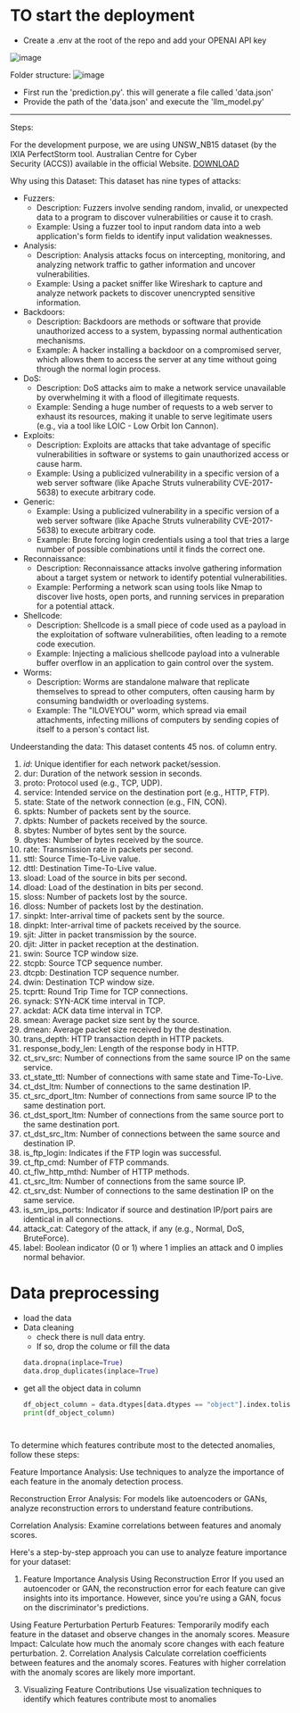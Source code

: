 # TO start the deployment
- Create a .env at the root of the repo and add your OPENAI API key

![image](https://github.com/user-attachments/assets/58157738-90a7-4cc9-9624-f1a85db13c1d)

Folder structure:
![image](https://github.com/user-attachments/assets/069d2bf3-24dc-4c06-92b7-89d5b8946abc)

- First run the 'prediction.py'. this will generate a file called 'data.json'
- Provide the path of the 'data.json' and execute the 'llm_model.py'

- -----------------------



Steps:

For the development purpose, we are using UNSW_NB15 dataset (by the IXIA PerfectStorm tool. Australian Centre for Cyber <br/>
Security (ACCS)) available in the official Website. [DOWNLOAD](https://unsw-my.sharepoint.com/:f:/g/personal/z5025758_ad_unsw_edu_au/EnuQZZn3XuNBjgfcUu4DIVMBLCHyoLHqOswirpOQifr1ag?e=gKWkLS)

Why using this Dataset:
This dataset has nine types of attacks: <br/> 
* Fuzzers:
  * Description: Fuzzers involve sending random, invalid, or unexpected data to a program to discover vulnerabilities or cause it to crash.
  * Example: Using a fuzzer tool to input random data into a web application's form fields to identify input validation weaknesses.
* Analysis:
  * Description: Analysis attacks focus on intercepting, monitoring, and analyzing network traffic to gather information and uncover vulnerabilities.
  * Example: Using a packet sniffer like Wireshark to capture and analyze network packets to discover unencrypted sensitive information.
* Backdoors:
  * Description: Backdoors are methods or software that provide unauthorized access to a system, bypassing normal authentication mechanisms.
  * Example: A hacker installing a backdoor on a compromised server, which allows them to access the server at any time without going through the normal login process.
* DoS:
  * Description: DoS attacks aim to make a network service unavailable by overwhelming it with a flood of illegitimate requests.
  * Example: Sending a huge number of requests to a web server to exhaust its resources, making it unable to serve legitimate users (e.g., via a tool like LOIC - Low Orbit Ion Cannon).
* Exploits:
  * Description: Exploits are attacks that take advantage of specific vulnerabilities in software or systems to gain unauthorized access or cause harm.
  * Example: Using a publicized vulnerability in a specific version of a web server software (like Apache Struts vulnerability CVE-2017-5638) to execute arbitrary code.
* Generic:
  * Example: Using a publicized vulnerability in a specific version of a web server software (like Apache Struts vulnerability CVE-2017-5638) to execute arbitrary code.
  * Example: Brute forcing login credentials using a tool that tries a large number of possible combinations until it finds the correct one.
* Reconnaissance:
  * Description: Reconnaissance attacks involve gathering information about a target system or network to identify potential vulnerabilities.
  * Example: Performing a network scan using tools like Nmap to discover live hosts, open ports, and running services in preparation for a potential attack.
* Shellcode:
  * Description: Shellcode is a small piece of code used as a payload in the exploitation of software vulnerabilities, often leading to a remote code execution.
  * Example: Injecting a malicious shellcode payload into a vulnerable buffer overflow in an application to gain control over the system.
* Worms:
  * Description: Worms are standalone malware that replicate themselves to spread to other computers, often causing harm by consuming bandwidth or overloading systems.
  * Example: The "ILOVEYOU" worm, which spread via email attachments, infecting millions of computers by sending copies of itself to a person's contact list.


Undeerstanding the data:
This dataset contents 45 nos. of column entry.
1. *id*: Unique identifier for each network packet/session.
2. dur: Duration of the network session in seconds.
3. proto: Protocol used (e.g., TCP, UDP).
4. service: Intended service on the destination port (e.g., HTTP, FTP).
5. state: State of the network connection (e.g., FIN, CON).
6. spkts: Number of packets sent by the source.
7. dpkts: Number of packets received by the source.
8. sbytes: Number of bytes sent by the source.
9. dbytes: Number of bytes received by the source.
10. rate: Transmission rate in packets per second.
11. sttl: Source Time-To-Live value.
12. dttl: Destination Time-To-Live value.
13. sload: Load of the source in bits per second.
14. dload: Load of the destination in bits per second.
15. sloss: Number of packets lost by the source.
16. dloss: Number of packets lost by the destination.
17. sinpkt: Inter-arrival time of packets sent by the source.
18. dinpkt: Inter-arrival time of packets received by the source.
19. sjit: Jitter in packet transmission by the source.
20. djit: Jitter in packet reception at the destination.
21. swin: Source TCP window size.
22. stcpb: Source TCP sequence number.
23. dtcpb: Destination TCP sequence number.
24. dwin: Destination TCP window size.
25. tcprtt: Round Trip Time for TCP connections.
26. synack: SYN-ACK time interval in TCP.
27. ackdat: ACK data time interval in TCP.
28. smean: Average packet size sent by the source.
29. dmean: Average packet size received by the destination.
30. trans_depth: HTTP transaction depth in HTTP packets.
31. response_body_len: Length of the response body in HTTP.
32. ct_srv_src: Number of connections from the same source IP on the same service.
33. ct_state_ttl: Number of connections with same state and Time-To-Live.
34. ct_dst_ltm: Number of connections to the same destination IP.
35. ct_src_dport_ltm: Number of connections from same source IP to the same destination port.
36. ct_dst_sport_ltm: Number of connections from the same source port to the same destination port.
37. ct_dst_src_ltm: Number of connections between the same source and destination IP.
38. is_ftp_login: Indicates if the FTP login was successful.
39. ct_ftp_cmd: Number of FTP commands.
40. ct_flw_http_mthd: Number of HTTP methods.
41. ct_src_ltm: Number of connections from the same source IP.
42. ct_srv_dst: Number of connections to the same destination IP on the same service.
43. is_sm_ips_ports: Indicator if source and destination IP/port pairs are identical in all connections.
44. attack_cat: Category of the attack, if any (e.g., Normal, DoS, BruteForce).
45. label: Boolean indicator (0 or 1) where 1 implies an attack and 0 implies normal behavior.



# Data preprocessing
* load the data
* Data cleaning
  * check there is null data entry. 
  * If so, drop the colume or fill the data 
  ``` python
  data.dropna(inplace=True)
  data.drop_duplicates(inplace=True)
* get all the object data in column
  ```python
  df_object_column = data.dtypes[data.dtypes == "object"].index.tolist()
  print(df_object_column)




To determine which features contribute most to the detected anomalies, follow these steps:

Feature Importance Analysis: Use techniques to analyze the importance of each feature in the anomaly detection process.

Reconstruction Error Analysis: For models like autoencoders or GANs, analyze reconstruction errors to understand feature contributions.

Correlation Analysis: Examine correlations between features and anomaly scores.

Here's a step-by-step approach you can use to analyze feature importance for your dataset:

1. Feature Importance Analysis
   Using Reconstruction Error
   If you used an autoencoder or GAN, the reconstruction error for each feature can give insights into its importance. However, since you're using a GAN, focus on the discriminator's predictions.

Using Feature Perturbation
Perturb Features: Temporarily modify each feature in the dataset and observe changes in the anomaly scores.
Measure Impact: Calculate how much the anomaly score changes with each feature perturbation.
2. Correlation Analysis
   Calculate correlation coefficients between features and the anomaly scores. Features with higher correlation with the anomaly scores are likely more important.

3. Visualizing Feature Contributions
   Use visualization techniques to identify which features contribute most to anomalies
